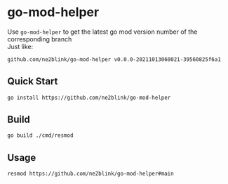 # go-mod-helper

Use `go-mod-helper` to get the latest go mod version number of the corresponding branch\
Just like:
```bash
github.com/ne2blink/go-mod-helper v0.0.0-20211013060021-39560825f6a1
```

## Quick Start

```bash
go install https://github.com/ne2blink/go-mod-helper
```

## Build

```bash
go build ./cmd/resmod
```

## Usage

```bash
resmod https://github.com/ne2blink/go-mod-helper#main
```
